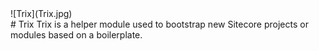 <div class="chapterlogo">![Trix](Trix.jpg)</div>
# Trix
Trix is a helper module used to bootstrap new Sitecore projects or modules
based on a boilerplate.
